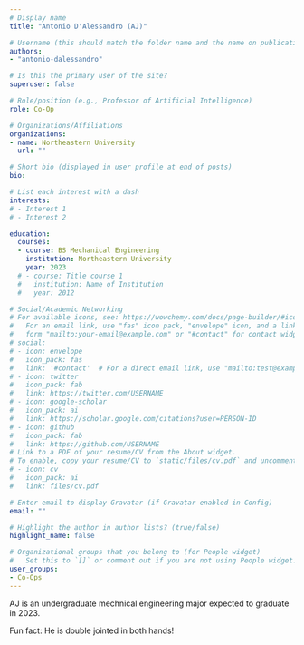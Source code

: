```yaml
---
# Display name
title: "Antonio D'Alessandro (AJ)"

# Username (this should match the folder name and the name on publications)
authors:
- "antonio-dalessandro"

# Is this the primary user of the site?
superuser: false

# Role/position (e.g., Professor of Artificial Intelligence)
role: Co-Op

# Organizations/Affiliations
organizations:
- name: Northeastern University
  url: ""

# Short bio (displayed in user profile at end of posts)
bio: 

# List each interest with a dash
interests:
# - Interest 1
# - Interest 2

education:
  courses:
  - course: BS Mechanical Engineering
    institution: Northeastern University
    year: 2023
  # - course: Title course 1
  #   institution: Name of Institution
  #   year: 2012

# Social/Academic Networking
# For available icons, see: https://wowchemy.com/docs/page-builder/#icons
#   For an email link, use "fas" icon pack, "envelope" icon, and a link in the
#   form "mailto:your-email@example.com" or "#contact" for contact widget.
# social:
# - icon: envelope
#   icon_pack: fas
#   link: '#contact'  # For a direct email link, use "mailto:test@example.org".
# - icon: twitter
#   icon_pack: fab
#   link: https://twitter.com/USERNAME
# - icon: google-scholar
#   icon_pack: ai
#   link: https://scholar.google.com/citations?user=PERSON-ID
# - icon: github
#   icon_pack: fab
#   link: https://github.com/USERNAME
# Link to a PDF of your resume/CV from the About widget.
# To enable, copy your resume/CV to `static/files/cv.pdf` and uncomment the lines below.
# - icon: cv
#   icon_pack: ai
#   link: files/cv.pdf

# Enter email to display Gravatar (if Gravatar enabled in Config)
email: ""

# Highlight the author in author lists? (true/false)
highlight_name: false

# Organizational groups that you belong to (for People widget)
#   Set this to `[]` or comment out if you are not using People widget.
user_groups:
- Co-Ops
---
```

AJ is an undergraduate mechnical engineering major expected to graduate in 2023.

Fun fact: He is double jointed in both hands!